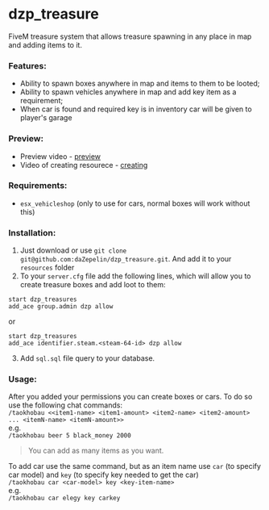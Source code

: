 # dzp_treasure
FiveM treasure system that allows treasure spawning in any place in map and adding items to it.
<br>
### Features:
- Ability to spawn boxes anywhere in map and items to them to be looted;
- Ability to spawn vehicles anywhere in map and add key item as a requirement;
- When car is found and required key is in inventory car will be given to player's garage
### Preview:
- Preview video - [preview]
- Video of creating resourece - [creating]
### Requirements:
- `esx_vehicleshop` (only to use for cars, normal boxes will work without this)

### Installation:
1. Just download or use `git clone git@github.com:daZepelin/dzp_treasure.git`. And add it to your `resources` folder
2. To your `server.cfg` file add the following lines, which will allow you to create treasure boxes and add loot to them:
```
start dzp_treasures
add_ace group.admin dzp allow
```
or
```
start dzp_treasures
add_ace identifier.steam.<steam-64-id> dzp allow
```
3. Add `sql.sql` file query to your database.
### Usage:
After you added your permissions you can create boxes or cars. To do so use the following chat commands:<br>
`/taokhobau <<item1-name> <item1-amount> <item2-name> <item2-amount> ... <itemN-name> <itemN-amount>>`<br>
e.g.<br>
`/taokhobau beer 5 black_money 2000`<br>
> You can add as many items as you want.<br>

To add car use the same command, but as an item name use `car` (to specify car model) and `key` (to specify key needed to get the car)<br>
`/taokhobau car <car-model> key <key-item-name>`<br>
 e.g.<br>
 `/taokhobau car elegy key carkey`<br>
  
[preview]: https://youtu.be/eLz3chur5fo
[creating]: https://youtu.be/6st4I-aKsEo
